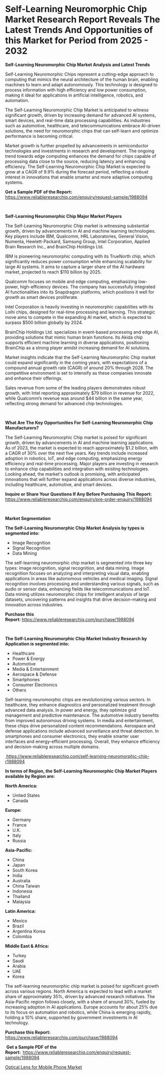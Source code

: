 <p><h1>Self-Learning Neuromorphic Chip Market Research Report Reveals The Latest Trends And Opportunities of this Market for Period from 2025 - 2032</h1></p><p><strong>Self-Learning Neuromorphic Chip Market Analysis and Latest Trends</strong></p>
<p><p>Self-Learning Neuromorphic Chips represent a cutting-edge approach to computing that mimics the neural architecture of the human brain, enabling machines to learn and adapt autonomously. This technology is designed to process information with high efficiency and low power consumption, making it ideal for applications in artificial intelligence, robotics, and automation.</p><p>The Self-Learning Neuromorphic Chip Market is anticipated to witness significant growth, driven by increasing demand for advanced AI systems, smart devices, and real-time data processing capabilities. As industries such as automotive, healthcare, and telecommunications embrace AI-driven solutions, the need for neuromorphic chips that can self-learn and optimize performance is becoming critical.</p><p>Market growth is further propelled by advancements in semiconductor technologies and investments in research and development. The ongoing trend towards edge computing enhances the demand for chips capable of processing data close to the source, reducing latency and enhancing efficiency. The Self-Learning Neuromorphic Chip Market is expected to grow at a CAGR of 9.9% during the forecast period, reflecting a robust interest in innovations that enable smarter and more adaptive computing systems.</p></p>
<p><strong>Get a Sample PDF of the Report:&nbsp;</strong> <a href="https://www.reliableresearchiq.com/enquiry/request-sample/1988094?utm_campaign=3132&utm_medium=2&utm_source=Github&utm_content=ia&utm_term=07042025&utm_id=self-learning-neuromorphic-chip">https://www.reliableresearchiq.com/enquiry/request-sample/1988094</a></p>
<p>&nbsp;</p>
<p><strong>Self-Learning Neuromorphic Chip Major Market Players</strong></p>
<p><p>The Self-Learning Neuromorphic Chip market is witnessing substantial growth, driven by advancements in AI and machine learning technologies. Key players include IBM, Qualcomm, HRL Laboratories, General Vision, Numenta, Hewlett-Packard, Samsung Group, Intel Corporation, Applied Brain Research Inc., and BrainChip Holdings Ltd. </p><p>IBM is pioneering neuromorphic computing with its TrueNorth chip, which significantly reduces power consumption while enhancing scalability for large AI systems. It aims to capture a larger share of the AI hardware market, projected to reach $110 billion by 2025.</p><p>Qualcomm focuses on mobile and edge computing, emphasizing low-power, high-efficiency devices. The company has successfully integrated AI functionalities into its Snapdragon platforms, which positions it well for growth as smart devices proliferate.</p><p>Intel Corporation is heavily investing in neuromorphic capabilities with its Loihi chips, designed for real-time processing and learning. This strategic move aims to compete in the expanding AI market, which is expected to surpass $500 billion globally by 2024.</p><p>BrainChip Holdings Ltd. specializes in event-based processing and edge AI, providing solutions that mimic human brain functions. Its Akida chip supports efficient machine learning in diverse applications, positioning BrainChip as a strong player amidst increasing demand for AI solutions.</p><p>Market insights indicate that the Self-Learning Neuromorphic Chip market could expand significantly in the coming years, with expectations of a compound annual growth rate (CAGR) of around 20% through 2028. The competitive environment is set to intensify as these companies innovate and enhance their offerings.</p><p>Sales revenue from some of the leading players demonstrates robust growth, with Intel reporting approximately $79 billion in revenue for 2022, while Qualcomm’s revenue was around $44 billion in the same year, reflecting strong demand for advanced chip technologies.</p></p>
<p>&nbsp;</p>
<p><strong>What Are The Key Opportunities For Self-Learning Neuromorphic Chip Manufacturers?</strong></p>
<p><p>The Self-Learning Neuromorphic Chip market is poised for significant growth, driven by advancements in AI and machine learning applications. As of 2023, the market is expected to reach approximately $1.2 billion, with a CAGR of 30% over the next five years. Key trends include increased adoption in robotics, IoT, and edge computing, emphasizing energy efficiency and real-time processing. Major players are investing in research to enhance chip capabilities and integration with existing technologies. Looking ahead, the market's outlook is promising, with anticipated innovations that will further expand applications across diverse industries, including healthcare, automotive, and smart devices.</p></p>
<p><strong>Inquire or Share Your Questions If Any Before Purchasing This Report:</strong> <a href="https://www.reliableresearchiq.com/enquiry/pre-order-enquiry/1988094?utm_campaign=3132&utm_medium=2&utm_source=Github&utm_content=ia&utm_term=07042025&utm_id=self-learning-neuromorphic-chip">https://www.reliableresearchiq.com/enquiry/pre-order-enquiry/1988094</a></p>
<p>&nbsp;</p>
<p><strong>Market Segmentation</strong></p>
<p><strong>The Self-Learning Neuromorphic Chip Market Analysis by types is segmented into:</strong></p>
<p><ul><li>Image Recognition</li><li>Signal Recognition</li><li>Data Mining</li></ul></p>
<p><p>The self-learning neuromorphic chip market is segmented into three key types: image recognition, signal recognition, and data mining. Image recognition focuses on analyzing and interpreting visual data, enabling applications in areas like autonomous vehicles and medical imaging. Signal recognition involves processing and understanding various signals, such as audio or sensor data, enhancing fields like telecommunications and IoT. Data mining utilizes neuromorphic chips for intelligent analysis of large datasets, uncovering patterns and insights that drive decision-making and innovation across industries.</p></p>
<p><strong>Purchase this Report:&nbsp;</strong><a href="https://www.reliableresearchiq.com/purchase/1988094?utm_campaign=3132&utm_medium=2&utm_source=Github&utm_content=ia&utm_term=07042025&utm_id=self-learning-neuromorphic-chip">https://www.reliableresearchiq.com/purchase/1988094</a></p>
<p>&nbsp;</p>
<p><strong>The Self-Learning Neuromorphic Chip Market Industry Research by Application is segmented into:</strong></p>
<p><ul><li>Healthcare</li><li>Power & Energy</li><li>Automotive</li><li>Media & Entertainment</li><li>Aerospace & Defense</li><li>Smartphones</li><li>Consumer Electronics</li><li>Others</li></ul></p>
<p><p>Self-learning neuromorphic chips are revolutionizing various sectors. In healthcare, they enhance diagnostics and personalized treatment through advanced data analysis. In power and energy, they optimize grid management and predictive maintenance. The automotive industry benefits from improved autonomous driving systems. In media and entertainment, these chips drive personalized content recommendations. Aerospace and defense applications include advanced surveillance and threat detection. In smartphones and consumer electronics, they enable smarter user interfaces and energy-efficient processing. Overall, they enhance efficiency and decision-making across multiple domains.</p></p>
<p><a href="https://www.reliableresearchiq.com/self-learning-neuromorphic-chip-r1988094?utm_campaign=3132&utm_medium=2&utm_source=Github&utm_content=ia&utm_term=07042025&utm_id=self-learning-neuromorphic-chip">&nbsp;https://www.reliableresearchiq.com/self-learning-neuromorphic-chip-r1988094</a></p>
<p><strong>In terms of Region, the Self-Learning Neuromorphic Chip Market Players available by Region are:</strong></p>
<p>
    <p> <strong> North America: </strong>
        <ul>
            <li>United States</li>
            <li>Canada</li>
        </ul>
        </p> 
    <p> <strong> Europe: </strong>
        <ul>
            <li>Germany</li>
            <li>France</li>
            <li>U.K.</li>
            <li>Italy</li>
            <li>Russia</li>
        </ul>
        </p> 
    <p> <strong> Asia-Pacific: </strong>
        <ul>
            <li>China</li>
            <li>Japan</li>
            <li>South Korea</li>
            <li>India</li>
            <li>Australia</li>
            <li>China Taiwan</li>
            <li>Indonesia</li>
            <li>Thailand</li>
            <li>Malaysia</li>
        </ul>
        </p> 
    <p> <strong> Latin America: </strong>
        <ul>
            <li>Mexico</li>
            <li>Brazil</li>
            <li>Argentina Korea</li>
            <li>Colombia</li>
        </ul>
        </p> 
    <p> <strong> Middle East & Africa: </strong>
        <ul>
            <li>Turkey</li>
            <li>Saudi</li>
            <li>Arabia</li>
            <li>UAE</li>
            <li>Korea</li>
        </ul>
    </p>
    </p>
<p><p>The self-learning neuromorphic chip market is poised for significant growth across various regions. North America is expected to lead with a market share of approximately 35%, driven by advanced research initiatives. The Asia-Pacific region follows closely, with a share of around 30%, fueled by increasing adoption in AI applications. Europe accounts for about 25% due to its focus on automation and robotics, while China is emerging rapidly, holding a 10% share, supported by government investments in AI technology.</p></p>
<p><strong>Purchase this Report: </strong><a href="https://www.reliableresearchiq.com/purchase/1988094?utm_campaign=3132&utm_medium=2&utm_source=Github&utm_content=ia&utm_term=07042025&utm_id=self-learning-neuromorphic-chip">https://www.reliableresearchiq.com/purchase/1988094</a></p>
<p>&nbsp;<strong>Get a Sample PDF of the Report:&nbsp;&nbsp;</strong><a href="https://www.reliableresearchiq.com/enquiry/request-sample/1988094?utm_campaign=3132&utm_medium=2&utm_source=Github&utm_content=ia&utm_term=07042025&utm_id=self-learning-neuromorphic-chip">https://www.reliableresearchiq.com/enquiry/request-sample/1988094</a></p>
<p><strong></strong></p>
<p><p><a href="https://github.com/jhamygunler/Market-Research-Report-List-1/blob/main/optical-lens-for-mobile-phone-market.md?utm_campaign=3132&utm_medium=2&utm_source=Github&utm_content=ia&utm_term=07042025&utm_id=self-learning-neuromorphic-chip">Optical Lens for Mobile Phone Market</a></p></p>